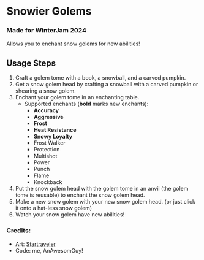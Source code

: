 # Snowier Golems

### Made for WinterJam 2024

Allows you to enchant snow golems for new abilities!

## Usage Steps

1. Craft a golem tome with a book, a snowball, and a carved pumpkin.
2. Get a snow golem head by crafting a snowball with a carved pumpkin or shearing a snow golem. 
3. Enchant your golem tome in an enchanting table.
    - Supported enchants (**bold** marks new enchants):
        - **Accuracy**
        - **Aggressive**
        - **Frost**
        - **Heat Resistance**
        - **Snowy Loyalty**
        - Frost Walker
        - Protection
        - Multishot
        - Power
        - Punch
        - Flame
        - Knockback
4. Put the snow golem head with the golem tome in an anvil (the golem tome is reusable) to enchant the snow golem head.
5. Make a new snow golem with your new snow golem head. (or just click it onto a hat-less snow golem)
6. Watch your snow golem have new abilities!

### Credits:
- Art: [Startraveler](https://modrinth.com/user/startraveler)
- Code: me, AnAwesomGuy!